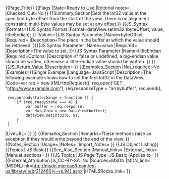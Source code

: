 {{Page_Title}}
{{Flags
|State=Ready to Use
|Editorial notes=
|Checked_Out=No
}}
{{Summary_Section|Sets the Int32 value at the specified byte offset from the start of the view. There is no alignment constraint; multi-byte values may be set at any offset.}}
{{JS_Syntax
|Formats={{JS Syntax Format
|Format=dataView.setInt32 (byteOffset, value, littleEndian);
}}
|Values={{JS Syntax Parameter
|Name=byteOffset
|Required=
|Description=The place in the buffer at which the value should be retrieved.
}}{{JS Syntax Parameter
|Name=value
|Required=
|Description=The value to set.
}}{{JS Syntax Parameter
|Name=littleEndian
|Required=Optional
|Description=If false or undefined, a big-endian value should be written, otherwise a little-endian value should be written.
}}
}}
{{JS_Return_Value
|Description=
}}
{{Examples_Section
|Not_required=No
|Examples={{Single Example
|Language=JavaScript
|Description=The following example shows how to set the first Int32 in the DataView.
|Code=var req = new XMLHttpRequest();
     req.open('GET', "http://www.example.com");
     req.responseType = "arraybuffer";
     req.send();
 
     req.onreadystatechange = function () {
         if (req.readyState === 4) {
             var buffer = req.response;
             var dataView = new DataView(buffer);
             dataView.setInt32(0, 9);
         }
     }
|LiveURL=
}}
}}
{{Remarks_Section
|Remarks=These methods raise an exception if they would write beyond the end of the view.
}}
{{Notes_Section
|Usage=
|Notes=
|Import_Notes=
}}
{{JS Object Listing}}
{{Topics | JS Basic}}
{{See_Also_Section
|Manual_links=
|External_links=
|Manual_sections=
}}
{{JS Topics
|JS Page Type=JS Basic
|Applies to=
}}
{{External_Attribution
|Is_CC-BY-SA=No
|Sources=MSDN
|MDN_link=
|MSDN_link=http://msdn.microsoft.com/en-us/library/ie/br212460(v=vs.94).aspx
|HTML5Rocks_link=
}}
